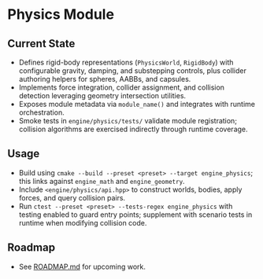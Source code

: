 # Physics Module

## Current State
- Defines rigid-body representations (`PhysicsWorld`, `RigidBody`) with configurable gravity, damping, and substepping controls, plus collider authoring helpers for spheres, AABBs, and capsules.
- Implements force integration, collider assignment, and collision detection leveraging geometry intersection utilities.
- Exposes module metadata via `module_name()` and integrates with runtime orchestration.
- Smoke tests in `engine/physics/tests/` validate module registration; collision algorithms are exercised indirectly through runtime coverage.

## Usage
- Build using `cmake --build --preset <preset> --target engine_physics`; this links against `engine_math` and `engine_geometry`.
- Include `<engine/physics/api.hpp>` to construct worlds, bodies, apply forces, and query collision pairs.
- Run `ctest --preset <preset> --tests-regex engine_physics` with testing enabled to guard entry points; supplement with scenario tests in runtime when modifying collision code.

## Roadmap
- See [ROADMAP.md](ROADMAP.md) for upcoming work.

